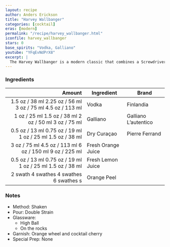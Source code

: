 ```yaml
---
layout: recipe
author: Anders Erickson
title: "Harvey Wallbanger"
categories: [cocktail]
eras: [modern]
permalink: "/recipe/harvey_wallbanger.html"
iconfile: harvey_wallbanger
stars: 0
base_spirits: "Vodka, Galliano"
youtube: "YFqEvNdPrX8"
excerpt: |
  The Harvey Wallbanger is a modern classic that combines a Screwdriver with the Italian liqueur Galliano.
---
```


### Ingredients

|   Amount | Ingredient         | Brand                |
| -------: | ------------------ | -------------------- |
|   <span class="onex active">1.5 oz / 38 ml</span> <span class="onehalfx">2.25 oz / 56 ml</span> <span class="twox">3 oz / 75 ml</span> <span class="threex">4.5 oz / 113 ml</span> | Vodka              | Finlandia            |
|     <span class="onex active">1 oz / 25 ml</span> <span class="onehalfx">1.5 oz / 38 ml</span> <span class="twox">2 oz / 50 ml</span> <span class="threex">3 oz / 75 ml</span> | Galliano           | Galliano L’autentico |
|   <span class="onex active">0.5 oz / 13 ml</span> <span class="onehalfx">0.75 oz / 19 ml</span> <span class="twox">1 oz / 25 ml</span> <span class="threex">1.5 oz / 38 ml</span> | Dry Curaçao        | Pierre Ferrand       |
|     <span class="onex active">3 oz / 75 ml</span> <span class="onehalfx">4.5 oz / 113 ml</span> <span class="twox">6 oz / 150 ml</span> <span class="threex">9 oz / 225 ml</span> | Fresh Orange Juice |
|   <span class="onex active">0.5 oz / 13 ml</span> <span class="onehalfx">0.75 oz / 19 ml</span> <span class="twox">1 oz / 25 ml</span> <span class="threex">1.5 oz / 38 ml</span> | Fresh Lemon Juice  |
| <span class="onex active">2 swath</span> <span class="onehalfx">4 swathes</span> <span class="twox">4 swathes</span> <span class="threex">6 swathes</span> s | Orange Peel        |

### Notes

- Method: Shaken
- Pour: Double Strain
- Glassware:
  - High Ball
  - On the rocks
- Garnish: Orange wheel and cocktail cherry
- Special Prep: None
